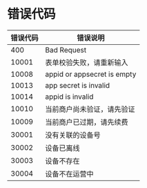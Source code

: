 # 错误代码

| 错误代码  | 错误说明                        |
|-------|-----------------------------|
| 400   | Bad Request                 |
| 10001 | 表单校验失败，请重新输入                |
| 10008 | appid or appsecret is empty |
| 10013 | app secret is invalid       |
| 10014 | appid is invalid            |
| 10010 | 当前商户尚未验证，请先验证               |
| 10009 | 当前商户已过期，请先续费                |
| 30001 | 没有关联的设备号                    |
| 30002 | 设备已离线                       |
| 30003 | 设备不存在                       |
| 30004 | 设备不在运营中                     |
